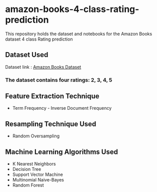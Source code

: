 # amazon-books-4-class-rating-prediction
This repository holds the dataset and notebooks for the Amazon Books dataset 4 class Rating prediction

## Dataset Used
Dataset link : [Amazon Books Dataset](https://www.kaggle.com/datasets/anshtanwar/top-200-trending-books-with-reviews?select=customer+reviews.csv)
### The dataset contains four ratings: 2, 3, 4, 5

## Feature Extraction Technique
- Term Frequency - Inverse Document Frequency

## Resampling Technique Used
- Random Oversampling

## Machine Learning Algorithms Used
- K Nearest Neighbors
- Decision Tree
- Support Vector Machine
- Multinomial Naive-Bayes
- Random Forest
